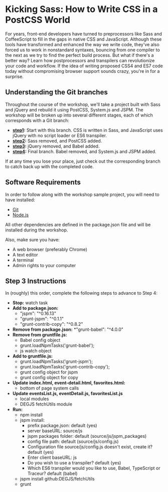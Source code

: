 # Kicking Sass: How to Write CSS in a PostCSS World

For years, front-end developers have turned to preprocessors like Sass and CoffeeScript to fill in the gaps in native CSS and JavaScript. Although these tools have transformed and enhanced the way we write code, they've also forced us to work in nonstandard syntaxes, bouncing from one compiler to the next as we try to find the perfect build process. But what if there's a better way? Learn how postprocessors and transpilers can revolutionize your code and workflow. If the idea of writing proposed CSS4 and ES7 code today without compromising browser support sounds crazy, you're in for a surprise.

## Understanding the Git branches
Throughout the course of the workshop, we'll take a project built with Sass and jQuery and rebuild it using PostCSS, System.js and JSPM. The workshop will be broken up into several different stages, each of which corresponds with a Git branch:

* **[step1](https://github.com/degdigital/kickingsass):** Start with this branch. CSS is written in Sass, and JavaScript uses jQuery with no script loader or ES6 transpiler.
* **[step2](https://github.com/degdigital/kickingsass/tree/step2):** Sass removed, and PostCSS added.
* **[step3](https://github.com/degdigital/kickingsass/tree/step3):** jQuery removed, and Babel added.
* **[step4](https://github.com/degdigital/kickingsass/tree/step4):** Final branch. Babel removed, and System.js and JSPM added.

If at any time you lose your place, just check out the corresponding branch to catch back up with the completed code.

## Software Requirements

In order to follow along with the workshop sample project, you will need to have installed:

* [Git](https://git-scm.com/)
* [Node.js](https://nodejs.org/en/)

All other dependencies are defined in the package.json file and will be installed during the workshop.

Also, make sure you have:
* A web browser (preferably Chrome)
* A text editor
* A terminal
* Admin rights to your computer

## Step 3 Instructions
In (roughly) this order, complete the following steps to advance to Step 4:

* **Stop:**
     watch task
* **Add to package.json:**
    * "jspm": "^0.16.13"
    * "grunt-jspm": "^0.1.1"
    * "grunt-contrib-copy": "^0.8.2"
* **Remove from package.json:**
    *"grunt-babel": "^4.0.0"
* **Remove from gruntfile.js:**
    * Babel config object
    * grunt.loadNpmTasks('grunt-babel');
    * js watch object
* **Add to gruntfile.js:**
    * grunt.loadNpmTasks('grunt-jspm');
    * grunt.loadNpmTasks('grunt-contrib-copy');
    * grunt config object for jspm
    * grunt config object for copy
* **Update index.html, event-detail.html, favorites.html:**
    * bottom of page system calls
* **Update eventsList.js, eventDetail.js, favoritesList.js**
    * local modules
    * DEGJS fetchUtils module
* **Run:**
    * npm install
    * jspm install:
        * prefix package.json: default (yes)
        * server baseURL: source/js
        * jspm packages folder: default (source/js/jspm_packages)
        * config file path: default (source/js/config.js)
        * Configuration file source/js/config.js doesn't exist, create it? default (yes)
        * Enter client baseURL: js
        * Do you wish to use a transpiler? default (yes)
        * Which ES6 transpiler would you like to use, Babel, TypeScript or Traceur? default (babel)
    * jspm install github:DEGJS/fetchUtils
    * grunt